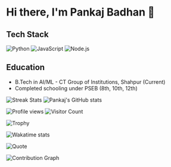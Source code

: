 # Hi there, I'm Pankaj Badhan 👋
## Tech Stack
![Python](https://img.shields.io/badge/Python-FFD43B?style=for-the-badge&logo=python&logoColor=darkgreen)
![JavaScript](https://img.shields.io/badge/JavaScript-F7DF1E?style=for-the-badge&logo=javascript&logoColor=black)
![Node.js](https://img.shields.io/badge/Node.js-339933?style=for-the-badge&logo=nodedotjs&logoColor=white)

## Education
- B.Tech in AI/ML - CT Group of Institutions, Shahpur (Current)
- Completed schooling under PSEB (8th, 10th, 12th)

![Streak Stats](https://github-readme-streak-stats.herokuapp.com/?user=kingbadhan)
![Pankaj's GitHub stats](https://github-readme-stats.vercel.app/api?username=kingbadhan&show_icons=true&theme=radical)

![Profile views](https://komarev.com/ghpvc/?username=kingbadhan&color=blue)
![Visitor Count](https://visitor-badge.laobi.icu/badge?page_id=kingbadhan.kingbadhan)

![Trophy](https://github-profile-trophy.vercel.app/?username=kingbadhan&theme=onedark)

![Wakatime stats](https://github-readme-stats.vercel.app/api/wakatime?username=kingbadhan)

![Quote](https://github-readme-quotes.herokuapp.com/quote?theme=dark)

![Contribution Graph](https://activity-graph.herokuapp.com/graph?username=kingbadhan&theme=react-dark)

